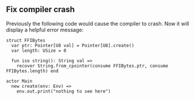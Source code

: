 ## Fix compiler crash

Previously the following code would cause the compiler to crash. Now it will display a helpful error message:

```pony
struct FFIBytes
  var ptr: Pointer[U8 val] = Pointer[U8].create()
  var length: USize = 0

  fun iso string(): String val =>
    recover String.from_cpointer(consume FFIBytes.ptr, consume FFIBytes.length) end

actor Main
  new create(env: Env) =>
    env.out.print("nothing to see here")
```
